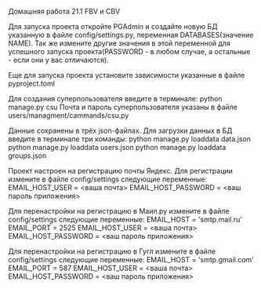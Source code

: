 Домашняя работа 21.1 FBV и CBV

Для запуска проекта откройте PGAdmin и создайте новую БД указанную в файле config/settings.py, переменная DATABASES(значение NAME). Так же измените другие значения в этой переменной для успешного запуска проекта(PASSWORD - в любом случае, а остальные - если они у вас отличаются).

Еще для запуска проекта установите зависимости указанные в файле pyproject.toml

Для создания суперпользователя введите в терминале: python manage.py csu
Почта и пароль суперпользователя указаны в файле users/managment/cammands/csu.py

Данные сохранены в трёх json-файлах.
Для загрузки данных в БД введите в терминале три команды:
python manage.py loaddata data.json
python manage.py loaddata users.json
python manage.py loaddata groups.json

Проект настроен на регистрацию почты Яндекс.
Для регистрации измените в файле config/settings следующие переменные:
EMAIL_HOST_USER = <ваша почта>
EMAIL_HOST_PASSWORD = <ваш пароль приложения>

Для перенастройки на регистрацию в Маил.ру измените в файле config/settings следующие переменные:
EMAIL_HOST = 'smtp.mail.ru'
EMAIL_PORT = 2525
EMAIL_HOST_USER = <ваша почта>
EMAIL_HOST_PASSWORD = <ваш пароль приложения>

Для перенастройки на регистрацию в Гугл измените в файле config/settings следующие переменные:
EMAIL_HOST = 'smtp.gmail.com'
EMAIL_PORT = 587
EMAIL_HOST_USER = <ваша почта>
EMAIL_HOST_PASSWORD = <ваш пароль приложения>
